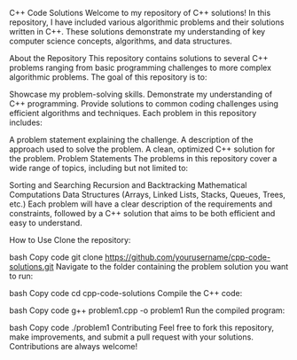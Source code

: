 C++ Code Solutions
Welcome to my repository of C++ solutions! In this repository, I have included various algorithmic problems and their solutions written in C++. These solutions demonstrate my understanding of key computer science concepts, algorithms, and data structures.

About the Repository
This repository contains solutions to several C++ problems ranging from basic programming challenges to more complex algorithmic problems. The goal of this repository is to:

Showcase my problem-solving skills.
Demonstrate my understanding of C++ programming.
Provide solutions to common coding challenges using efficient algorithms and techniques.
Each problem in this repository includes:

A problem statement explaining the challenge.
A description of the approach used to solve the problem.
A clean, optimized C++ solution for the problem.
Problem Statements
The problems in this repository cover a wide range of topics, including but not limited to:

Sorting and Searching
Recursion and Backtracking
Mathematical Computations
Data Structures (Arrays, Linked Lists, Stacks, Queues, Trees, etc.)
Each problem will have a clear description of the requirements and constraints, followed by a C++ solution that aims to be both efficient and easy to understand.

How to Use
Clone the repository:

bash
Copy code
git clone https://github.com/yourusername/cpp-code-solutions.git
Navigate to the folder containing the problem solution you want to run:

bash
Copy code
cd cpp-code-solutions
Compile the C++ code:

bash
Copy code
g++ problem1.cpp -o problem1
Run the compiled program:

bash
Copy code
./problem1
Contributing
Feel free to fork this repository, make improvements, and submit a pull request with your solutions. Contributions are always welcome!
